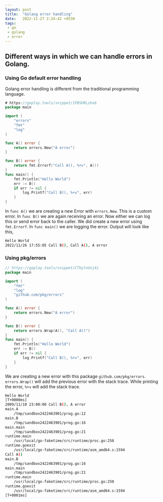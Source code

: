 ```yaml
---
layout: post
title:  "Golang error handling"
date:   2022-11-27 2:24:42 +0530
tags:
 - go
 - golang
 - error
---
```



## Different ways in which we can handle errors in Golang.

### Using Go default error handling
Golang error handling is different from the traditional programming language.

```go
# https://goplay.tools/snippet/1FBSURLzkxb
package main

import (
	"errors"
	"fmt"
	"log"
)

func A() error {
	return errors.New("A error")
}

func B() error {
	return fmt.Errorf("Call A(), %+v", A())
}
func main() {
	fmt.Println("Hello World")
	err := B()
	if err != nil {
		log.Printf("Call B(), %+v", err)
	}
}
```

In `func A()` we are creating a new Error with `errors.New`. This is a custom error. 
In `func B()` we are again receiving an error. Now either we can log this or send error back to the caller. We did create a new error using 
`fmt.Errorf`.
In `func main()` we are logging the error.
Output will look like this,
```bash
Hello World
2022/11/26 17:55:05 Call B(), Call A(), A error
```

### Using pkg/errors

```go
// https://goplay.tools/snippet/CThylnUxj4i
package main

import (
	"fmt"
	"log"
	"github.com/pkg/errors"
)

func A() error {
	return errors.New("A error")
}

func B() error {
	return errors.Wrap(A(), "Call A()")
}
func main() {
	fmt.Println("Hello World")
	err := B()
	if err != nil {
		log.Printf("Call B(), %+v", err)
	}
}
```

We are creating a new error with this package `github.com/pkg/errors`. `errors.Wrap()` will add the previous error with the stack trace.
While printing the error, `%+v` will add the stack trace.

```bash
Hello World
[T+0000ms]
2009/11/10 23:00:00 Call B(), A error
main.A
	/tmp/sandbox2422463901/prog.go:12
main.B
	/tmp/sandbox2422463901/prog.go:16
main.main
	/tmp/sandbox2422463901/prog.go:21
runtime.main
	/usr/local/go-faketime/src/runtime/proc.go:250
runtime.goexit
	/usr/local/go-faketime/src/runtime/asm_amd64.s:1594
Call A()
main.B
	/tmp/sandbox2422463901/prog.go:16
main.main
	/tmp/sandbox2422463901/prog.go:21
runtime.main
	/usr/local/go-faketime/src/runtime/proc.go:250
runtime.goexit
	/usr/local/go-faketime/src/runtime/asm_amd64.s:1594
[T+0001ms]

```
